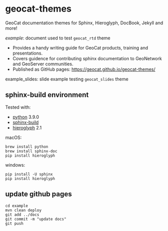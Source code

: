 # geocat-themes

GeoCat documentation themes for Sphinx, Hieroglyph, DocBook, Jekyll and more!

*example*: document used to test `geocat_rtd` theme

* Provides a handy writing guide for GeoCat products, training and presentations.
* Covers guidence for contributing sphinx documentation to GeoNetwork and GeoServer communities.
* Published as GitHub pages: https://geocat.github.io/geocat-themes/ 

example_slides: slide example testing `geocat_slides` theme

## sphinx-build environment

Tested with:

* [python](https://www.python.org) 3.9.0
* [sphinx-build](https://www.sphinx-doc.org/)
* [hieroglyph](https://github.com/nyergler/hieroglyph) 2.1

macOS:
```
brew install python
brew install sphinx-doc
pip install hieroglyph
```

windows:
```
pip install -U sphinx
pip install hieroglyph
```

## update github pages

```
cd example
mvn clean deploy
git add ../docs
git commit -m "update docs"
git push
```
